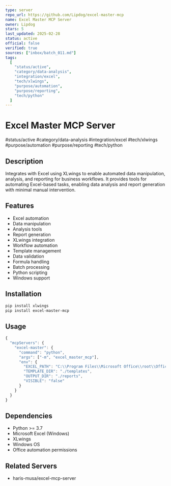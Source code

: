 ```yaml
---
type: server
repo_url: https://github.com/Lipdog/excel-master-mcp
name: Excel Master MCP Server
owner: Lipdog
stars: 5
last_updated: 2025-02-28
status: active
official: false
verified: true
sources: ["inbox/batch_011.md"]
tags:
  [
    "status/active",
    "category/data-analysis",
    "integration/excel",
    "tech/xlwings",
    "purpose/automation",
    "purpose/reporting",
    "tech/python"
  ]
---
```


# Excel Master MCP Server

#status/active #category/data-analysis #integration/excel #tech/xlwings #purpose/automation #purpose/reporting #tech/python

## Description

Integrates with Excel using XLwings to enable automated data manipulation, analysis, and reporting for business workflows. It provides tools for automating Excel-based tasks, enabling data analysis and report generation with minimal manual intervention.

## Features

- Excel automation
- Data manipulation
- Analysis tools
- Report generation
- XLwings integration
- Workflow automation
- Template management
- Data validation
- Formula handling
- Batch processing
- Python scripting
- Windows support

## Installation

```bash
pip install xlwings
pip install excel-master-mcp
```

## Usage

```javascript
{
  "mcpServers": {
    "excel-master": {
      "command": "python",
      "args": ["-m", "excel_master_mcp"],
      "env": {
        "EXCEL_PATH": "C:\\Program Files\\Microsoft Office\\root\\Office16\\EXCEL.EXE",
        "TEMPLATE_DIR": "./templates",
        "OUTPUT_DIR": "./reports",
        "VISIBLE": "false"
      }
    }
  }
}
```

## Dependencies

- Python >= 3.7
- Microsoft Excel (Windows)
- XLwings
- Windows OS
- Office automation permissions

## Related Servers

- haris-musa/excel-mcp-server